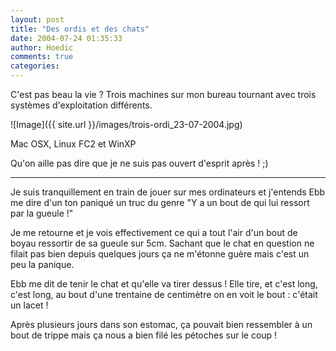 ```yaml
---
layout: post
title: "Des ordis et des chats"
date: 2004-07-24 01:35:33
author: Hoedic
comments: true
categories: 
---
```



C'est pas beau la vie ? Trois machines sur mon bureau tournant avec trois systèmes d'exploitation différents.

![Image]({{ site.url }}/images/trois-ordi_23-07-2004.jpg)
<div class="photoattrib">Mac OSX, Linux FC2 et WinXP</div>



Qu'on aille pas dire que je ne suis pas ouvert d'esprit après ! ;)

***

Je suis tranquillement en train de jouer sur mes ordinateurs et j'entends Ebb me dire d'un ton paniqué un truc du genre "Y a un bout de  qui lui ressort par la gueule !"

Je me retourne et je vois effectivement ce qui a tout l'air d'un bout de boyau ressortir de sa gueule sur 5cm. Sachant que le chat en question ne filait pas bien depuis quelques jours ça ne m'étonne guère mais c'est un peu la panique.

Ebb me dit de tenir le chat et qu'elle va tirer dessus ! Elle tire, et c'est long, c'est long, au bout d'une trentaine de centimètre on en voit le bout : c'était un lacet !

Après plusieurs jours dans son estomac, ça pouvait bien ressembler à un bout de trippe mais ça nous a bien filé les pétoches sur le coup !
